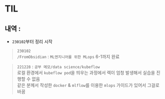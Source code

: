 # TIL

## 내역 : 
- `230102`부터 정리 시작  

> `230102`  
> `/FromObsidian` : `ML엔지니어를 위한 MLops` 6-1까지 완료


> `221228` : `공부 메모/data science/kubeflow`   
로컬 환경에서 `kubeflow pod`을 띄우는 과정에서 렉이 엄청 발생해서 실습을 진행할 수 없음  
  같은 분께서 작성한 `docker` & `mlflow`를 이용한 `mlops` 가이드가 있어서 그걸로 바꿈